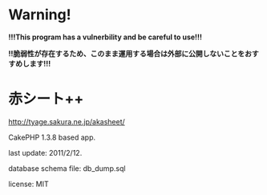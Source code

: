 # Warning!

**!!!This program has a vulnerbility and be careful to use!!!**

**!!脆弱性が存在するため、このまま運用する場合は外部に公開しないことをおすすめします!!!**

# 赤シート++

http://tyage.sakura.ne.jp/akasheet/

CakePHP 1.3.8 based app.

last update: 2011/2/12.

database schema file: db_dump.sql

license: MIT
